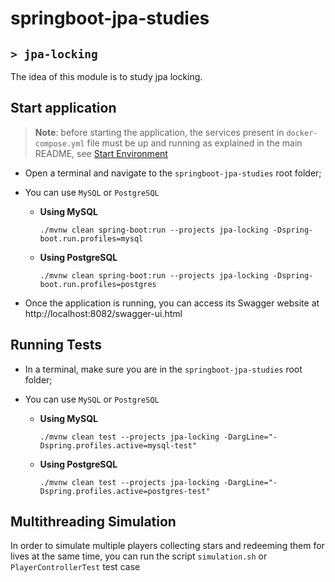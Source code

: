 # springboot-jpa-studies
## `> jpa-locking`

The idea of this module is to study jpa locking.

## Start application

> **Note**: before starting the application, the services present in `docker-compose.yml` file must be up and running as explained in the main README, see [Start Environment](https://github.com/ivangfr/springboot-jpa-studies#start-environment)

- Open a terminal and navigate to the `springboot-jpa-studies` root folder;

- You can use `MySQL` or `PostgreSQL`

  - **Using MySQL**
    ```
    ./mvnw clean spring-boot:run --projects jpa-locking -Dspring-boot.run.profiles=mysql
    ```

  - **Using PostgreSQL**
    ```
    ./mvnw clean spring-boot:run --projects jpa-locking -Dspring-boot.run.profiles=postgres
    ```

- Once the application is running, you can access its Swagger website at http://localhost:8082/swagger-ui.html

## Running Tests

- In a terminal, make sure you are in the `springboot-jpa-studies` root folder;

- You can use `MySQL` or `PostgreSQL`

  - **Using MySQL**
    ```
    ./mvnw clean test --projects jpa-locking -DargLine="-Dspring.profiles.active=mysql-test"
    ```
  
  - **Using PostgreSQL**
    ```
    ./mvnw clean test --projects jpa-locking -DargLine="-Dspring.profiles.active=postgres-test"
    ```

## Multithreading Simulation 

In order to simulate multiple players collecting stars and redeeming them for lives at the same time, you can run the script `simulation.sh` or `PlayerControllerTest` test case
